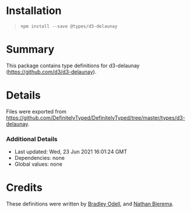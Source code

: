 # Installation
> `npm install --save @types/d3-delaunay`

# Summary
This package contains type definitions for d3-delaunay (https://github.com/d3/d3-delaunay).

# Details
Files were exported from https://github.com/DefinitelyTyped/DefinitelyTyped/tree/master/types/d3-delaunay.

### Additional Details
 * Last updated: Wed, 23 Jun 2021 16:01:24 GMT
 * Dependencies: none
 * Global values: none

# Credits
These definitions were written by [Bradley Odell](https://github.com/BTOdell), and [Nathan Bierema](https://github.com/Methuselah96).
